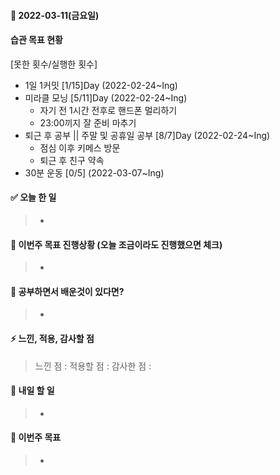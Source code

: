 #### 📆 2022-03-11(금요일)

#### 습관 목표 현황

[못한 횟수/실행한 횟수]

- 1일 1커밋 [1/15]Day (2022-02-24~Ing)
- 미라클 모닝 [5/11]Day (2022-02-24~Ing)
  - 자기 전 1시간 전후로 핸드폰 멀리하기
  - 23:00끼지 잘 준비 마추기
- 퇴근 후 공부 || 주말 및 공휴일 공부 [8/7]Day (2022-02-24~Ing)
  - 점심 이후 키메스 방문
  - 퇴근 후 친구 약속
- 30분 운동 [0/5] (2022-03-07~Ing)

#### ✅ 오늘 한 일

> -

#### 🐎 이번주 목표 진행상황 (오늘 조금이라도 진행했으면 체크)

> -

#### 🤔 공부하면서 배운것이 있다면?

> -

#### ⚡ 느낀, 적용, 감사할 점

> 느낀 점 :
> 적용할 점 :
> 감사한 점 :

#### 🚀 내일 할 일

> -

#### 🎯 이번주 목표

> -

